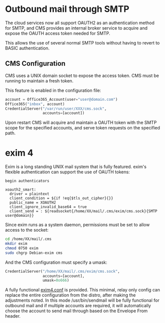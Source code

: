 # Outbound mail through SMTP

The cloud services now all support OAUTH2 as an authentication method for
SMTP, and CMS provides an internal broker service to acquire and expose the
OAUTH access token needed for SMTP.

This allows the use of several normal SMTP tools without having to revert
to BASIC authentication.

## CMS Configuration

CMS uses a UNIX domain socket to expose the access token. CMS must be running
to maintain a fresh token.

This feature is enabled in the configuration file:

```Python
account = Office365_Account(user="user@domain.com")
Office365("inbox", account)
CredentialServer("/var/run/user/XXX/cms.sock",
                 accounts=[account])
```

Upon restart CMS will acquire and maintain a OAUTH token with the SMTP scope
for the specified accounts, and serve token requests on the specified path.

# exim 4

Exim is a long standing UNIX mail system that is fully featured. exim's flexible
authentication can support the use of OAUTH tokens:

```
begin authenticators

xoauth2_smart:
  driver = plaintext
  client_condition = ${if !eq{$tls_out_cipher}{}}
  public_name = XOAUTH2
  client_ignore_invalid_base64 = true
  client_send = : ${readsocket{/home/XX/mail/.cms/exim/cms.sock}{SMTP user@domain}}
```

Since exim runs as a system daemon, permissions must be set to allow access to
the socket:

```sh
cd /home/XX/mail/.cms
mkdir exim
chmod 0750 exim
sudo chgrp Debian-exim cms
```

And the CMS configuration must specify a umask:

```Python
CredentialServer("/home/XX/mail/.cms/exim/cms.sock",
                 accounts=[account],
				 umask=0o666)
```

A fully functional [exim4.conf](example-exim4.conf) is provided. This minimal,
relay only config can replace the entire configuration from the distro, after
making the adjustments noted. In this mode /usr/bin/sendmail will be fully
functional for outbound mail and if multiple accounts are required, it will
automatically choose the account to send mail through based on the Envelope
From header.
